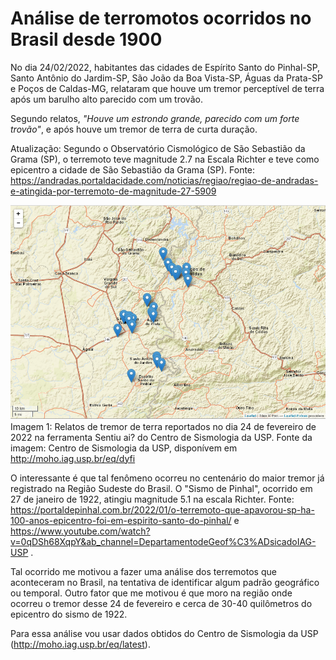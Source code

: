 # Análise de terromotos ocorridos no Brasil desde 1900

No dia 24/02/2022, habitantes das cidades de Espírito Santo do Pinhal-SP, Santo Antônio do Jardim-SP, São João da Boa Vista-SP, Águas da Prata-SP e Poços de Caldas-MG, relataram que houve um tremor perceptível de terra após um barulho alto parecido com um trovão.

Segundo relatos, *"Houve um estrondo grande, parecido com um forte trovão"*, e após houve um tremor de terra de curta duração.

Atualização: Segundo o Observatório Cismológico de São Sebastião da Grama (SP), o terremoto teve magnitude 2.7 na Escala Richter e teve como epicentro a cidade de São Sebastião da Grama (SP). Fonte: https://andradas.portaldacidade.com/noticias/regiao/regiao-de-andradas-e-atingida-por-terremoto-de-magnitude-27-5909

![](/img/relatos.png)
Imagem 1: Relatos de tremor de terra reportados no dia 24 de fevereiro de 2022 na ferramenta Sentiu ai? do Centro de Sismologia da USP. Fonte da imagem: Centro de Sismologia da USP, disponívem em http://moho.iag.usp.br/eq/dyfi

O interessante é que tal fenômeno ocorreu no centenário do maior tremor já registrado na Região Sudeste do Brasil. O "Sismo de Pinhal", ocorrido em 27 de janeiro de 1922, atingiu magnitude 5.1 na escala Richter. Fonte: https://portaldepinhal.com.br/2022/01/o-terremoto-que-apavorou-sp-ha-100-anos-epicentro-foi-em-espirito-santo-do-pinhal/ e https://www.youtube.com/watch?v=0qDSh68XqpY&ab_channel=DepartamentodeGeof%C3%ADsicadoIAG-USP .

Tal ocorrido me motivou a fazer uma análise dos terremotos que aconteceram no Brasil, na tentativa de identificar algum padrão geográfico ou temporal. Outro fator que me motivou é que moro na região onde ocorreu o tremor desse 24 de fevereiro e cerca de 30-40 quilômetros do epicentro do sismo de 1922.

Para essa análise vou usar dados obtidos do Centro de Sismologia da USP (http://moho.iag.usp.br/eq/latest).
